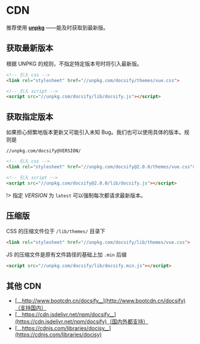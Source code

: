 # CDN
推荐使用 [__unpkg__](https://unpkg.com) ——能及时获取到最新版。

## 获取最新版本
根据 UNPKG 的规则，不指定特定版本号时将引入最新版。

```html
<!-- 引入 css -->
<link rel="stylesheet" href="//unpkg.com/docsify/themes/vue.css">

<!-- 引入 script -->
<script src="//unpkg.com/docsify/lib/docsify.js"></script>
```

## 获取指定版本
如果担心频繁地版本更新又可能引入未知 Bug。我们也可以使用具体的版本。规则是

`//unpkg.com/docsify@VERSION/`

```html
<!-- 引入 css -->
<link rel="stylesheet" href="//unpkg.com/docsify@2.0.0/themes/vue.css">

<!-- 引入 script -->
<script src="//unpkg.com/docsify@2.0.0/lib/docsify.js"></script>
```

!> 指定 _VERSION_ 为 `latest` 可以强制每次都请求最新版本。

## 压缩版
CSS 的压缩文件位于 `/lib/themes/` 目录下

```html
<link rel="stylesheet" href="//unpkg.com/docsify/lib/themes/vue.css">
```

JS 的压缩文件是原有文件路径的基础上加 `.min` 后缀

```html
<script src="//unpkg.com/docsify/lib/docsify.min.js"></script>
```

## 其他 CDN
- [__http://www.bootcdn.cn/docsify__](http://www.bootcdn.cn/docsify)（支持国内）
- [__https://cdn.jsdelivr.net/npm/docsify__](https://cdn.jsdelivr.net/npm/docsify)（国内外都支持）
- [__https://cdnjs.com/libraries/docisy__](https://cdnjs.com/libraries/docisy)
